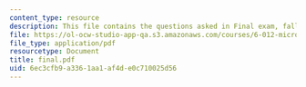 ```yaml
---
content_type: resource
description: This file contains the questions asked in Final exam, fall 2005.
file: https://ol-ocw-studio-app-qa.s3.amazonaws.com/courses/6-012-microelectronic-devices-and-circuits-fall-2005/6ec3cfb9a3361aa1af4de0c710025d56_final.pdf
file_type: application/pdf
resourcetype: Document
title: final.pdf
uid: 6ec3cfb9-a336-1aa1-af4d-e0c710025d56
---
```

